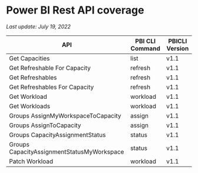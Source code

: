 # Power BI Rest API coverage

_Last update: July 19, 2022_

| API                                        | PBI CLI Command | PBICLI Version |
| ------------------------------------------ | --------------- | -------------- |
| Get Capacities                             | list            | v1.1           |
| Get Refreshable For Capacity               | refresh         | v1.1           |
| Get Refreshables                           | refresh         | v1.1           |
| Get Refreshables For Capacity              | refresh         | v1.1           |
| Get Workload                               | workload        | v1.1           |
| Get Workloads                              | workload        | v1.1           |
| Groups AssignMyWorkspaceToCapacity         | assign          | v1.1           |
| Groups AssignToCapacity                    | assign          | v1.1           |
| Groups CapacityAssignmentStatus            | status          | v1.1           |
| Groups CapacityAssignmentStatusMyWorkspace | status          | v1.1           |
| Patch Workload                             | workload        | v1.1           |
